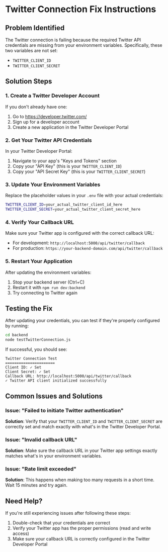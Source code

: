 # Twitter Connection Fix Instructions

## Problem Identified
The Twitter connection is failing because the required Twitter API credentials are missing from your environment variables. Specifically, these two variables are not set:
- `TWITTER_CLIENT_ID`
- `TWITTER_CLIENT_SECRET`

## Solution Steps

### 1. Create a Twitter Developer Account
If you don't already have one:
1. Go to https://developer.twitter.com/
2. Sign up for a developer account
3. Create a new application in the Twitter Developer Portal

### 2. Get Your Twitter API Credentials
In your Twitter Developer Portal:
1. Navigate to your app's "Keys and Tokens" section
2. Copy your "API Key" (this is your `TWITTER_CLIENT_ID`)
3. Copy your "API Secret Key" (this is your `TWITTER_CLIENT_SECRET`)

### 3. Update Your Environment Variables
Replace the placeholder values in your `.env` file with your actual credentials:

```bash
TWITTER_CLIENT_ID=your_actual_twitter_client_id_here
TWITTER_CLIENT_SECRET=your_actual_twitter_client_secret_here
```

### 4. Verify Your Callback URL
Make sure your Twitter app is configured with the correct callback URL:
- For development: `http://localhost:5000/api/twitter/callback`
- For production: `https://your-backend-domain.com/api/twitter/callback`

### 5. Restart Your Application
After updating the environment variables:
1. Stop your backend server (Ctrl+C)
2. Restart it with `npm run dev:backend`
3. Try connecting to Twitter again

## Testing the Fix
After updating your credentials, you can test if they're properly configured by running:
```bash
cd backend
node testTwitterConnection.js
```

If successful, you should see:
```
Twitter Connection Test
======================
Client ID: ✓ Set
Client Secret: ✓ Set
Callback URL: http://localhost:5000/api/twitter/callback
✓ Twitter API client initialized successfully
```

## Common Issues and Solutions

### Issue: "Failed to initiate Twitter authentication"
**Solution**: Verify that your `TWITTER_CLIENT_ID` and `TWITTER_CLIENT_SECRET` are correctly set and match exactly with what's in the Twitter Developer Portal.

### Issue: "Invalid callback URL"
**Solution**: Make sure the callback URL in your Twitter app settings exactly matches what's in your environment variables.

### Issue: "Rate limit exceeded"
**Solution**: This happens when making too many requests in a short time. Wait 15 minutes and try again.

## Need Help?
If you're still experiencing issues after following these steps:
1. Double-check that your credentials are correct
2. Verify your Twitter app has the proper permissions (read and write access)
3. Make sure your callback URL is correctly configured in the Twitter Developer Portal